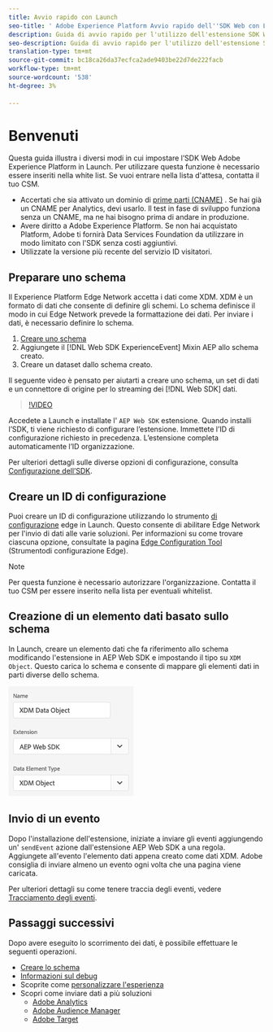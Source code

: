 ```yaml
---
title: Avvio rapido con Launch
seo-title: ' Adobe Experience Platform Avvio rapido dell''SDK Web con Launch'
description: Guida di avvio rapido per l'utilizzo dell'estensione SDK Web  Experience Platform per la raccolta dei dati
seo-description: Guida di avvio rapido per l'utilizzo dell'estensione SDK Web  Experience Platform per la raccolta dei dati
translation-type: tm+mt
source-git-commit: bc18ca26da37ecfca2ade9403be22d7de222facb
workflow-type: tm+mt
source-wordcount: '538'
ht-degree: 3%

---
```



# Benvenuti

Questa guida illustra i diversi modi in cui impostare l’SDK Web  Adobe Experience Platform in Launch. Per utilizzare questa funzione è necessario essere inseriti nella white list. Se vuoi entrare nella lista d&#39;attesa, contatta il tuo CSM.

- Accertati che sia attivato un dominio di [prime parti (CNAME)](https://docs.adobe.com/content/help/it-IT/core-services/interface/ec-cookies/cookies-first-party.html) . Se hai già un CNAME per  Analytics, devi usarlo. Il test in fase di sviluppo funziona senza un CNAME, ma ne hai bisogno prima di andare in produzione.
- Avere diritto a  Adobe Experience Platform. Se non hai acquistato Platform,  Adobe ti fornirà  Data Services Foundation da utilizzare in modo limitato con l&#39;SDK senza costi aggiuntivi.
- Utilizzate la versione più recente del servizio ID visitatori.

## Preparare uno schema

Il  Experience Platform Edge Network accetta i dati come XDM. XDM è un formato di dati che consente di definire gli schemi. Lo schema definisce il modo in cui Edge Network prevede la formattazione dei dati. Per inviare i dati, è necessario definire lo schema.

1. [Creare uno schema](../../xdm/tutorials/create-schema-ui.md)
2. Aggiungete il [!DNL Web SDK ExperienceEvent] Mixin AEP allo schema creato.
3. Creare un dataset dallo schema creato.

Il seguente video è pensato per aiutarti a creare uno schema, un set di dati e un connettore di origine per lo streaming dei [!DNL Web SDK] dati.


>[!VIDEO](https://video.tv.adobe.com/v/35395?quality=12&learn=on)

Accedete a Launch e installate l&#39; `AEP Web SDK` estensione. Quando installi l’SDK, ti viene richiesto di configurare l’estensione. Immettete l’ID di configurazione richiesto in precedenza. L’estensione completa automaticamente l’ID organizzazione.


Per ulteriori dettagli sulle diverse opzioni di configurazione, consulta [Configurazione dell’SDK](../fundamentals/configuring-the-sdk.md).

## Creare un ID di configurazione

Puoi creare un ID di configurazione utilizzando lo strumento [di configurazione](../fundamentals/edge-configuration.md) edge in Launch. Questo consente di abilitare Edge Network per l&#39;invio di dati alle varie soluzioni. Per informazioni su come trovare ciascuna opzione, consultate la pagina [Edge Configuration Tool](../fundamentals/edge-configuration.md) (Strumentodi configurazione Edge).

>[!NOTE]
>
>Per questa funzione è necessario autorizzare l&#39;organizzazione. Contatta il tuo CSM per essere inserito nella lista per eventuali whitelist.

## Creazione di un elemento dati basato sullo schema

In Launch, creare un elemento dati che fa riferimento allo schema modificando l&#39;estensione in AEP Web SDK e impostando il tipo su `XDM Object`. Questo carica lo schema e consente di mappare gli elementi dati in parti diverse dello schema.

![Elemento data in avvio](../../assets/edge_data_element.png)

## Invio di un evento

Dopo l&#39;installazione dell&#39;estensione, iniziate a inviare gli eventi aggiungendo un&#39; `sendEvent` azione dall&#39;estensione AEP Web SDK a una regola. Aggiungete all&#39;evento l&#39;elemento dati appena creato come dati XDM.  Adobe consiglia di inviare almeno un evento ogni volta che una pagina viene caricata.

Per ulteriori dettagli su come tenere traccia degli eventi, vedere [Tracciamento degli eventi](../fundamentals/tracking-events.md).

## Passaggi successivi

Dopo avere eseguito lo scorrimento dei dati, è possibile effettuare le seguenti operazioni.

- [Creare lo schema](https://docs.adobe.com/content/help/en/experience-platform/xdm/schema/composition.html)
- [Informazioni sul debug](../fundamentals/debugging.md)
- Scoprite come [personalizzare l&#39;esperienza](../fundamentals/rendering-personalization-content.md)
- Scopri come inviare dati a più soluzioni
   - [Adobe Analytics](../solution-specific/analytics/analytics-overview.md)
   - [Adobe Audience Manager](../solution-specific/audience-manager/audience-manager-overview.md)
   - [Adobe Target](../solution-specific/target/target-overview.md)

